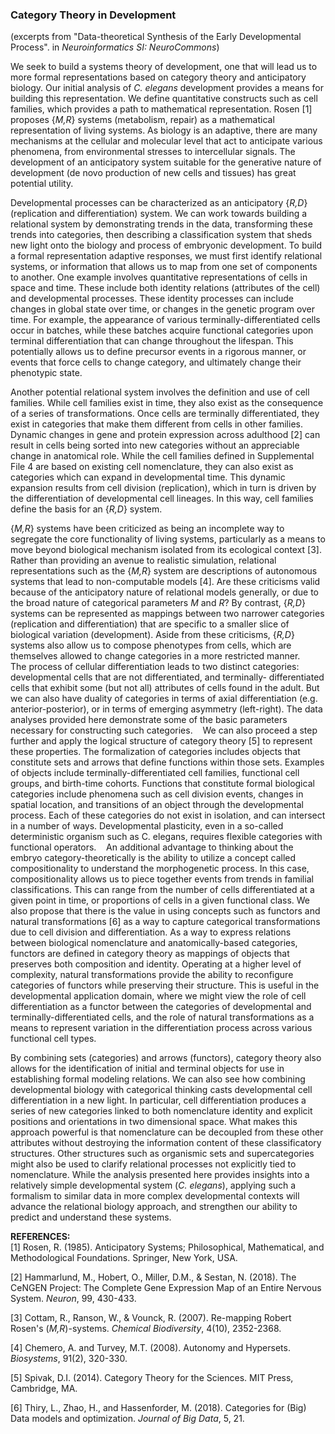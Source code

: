 ### Category Theory in Development
(excerpts from "Data-theoretical Synthesis of the Early Developmental Process". in _Neuroinformatics SI: NeuroCommons_)

We seek to build a systems theory of development, one that will lead us to more formal representations based on category theory and anticipatory biology. Our initial analysis of _C. elegans_ development provides a means for building this representation. We define quantitative constructs such as cell families, which provides a path to mathematical representation. Rosen [1] proposes {_M,R_} systems (metabolism, repair) as a mathematical representation of living systems. As biology is an adaptive, there are many mechanisms at the cellular and molecular level that act to anticipate various phenomena, from environmental stresses to intercellular signals. The development of an anticipatory system suitable for the generative nature of development (de novo production of new cells and tissues) has great potential utility.  

Developmental processes can be characterized as an anticipatory {_R,D_} (replication and differentiation) system. We can work towards building a relational system by demonstrating trends in the data, transforming these trends into categories, then describing a classification system that sheds new light onto the biology and process of embryonic development. To build a formal representation adaptive responses, we must first identify relational systems, or information that allows us to map from one set of components to another. One example involves quantitative representations  of  cells in space and time. These include both identity relations (attributes of the cell) and developmental processes. These identity processes can include changes in global state over time, or changes in the genetic program over time. For example, the appearance of various terminally-differentiated cells occur in batches, while these batches acquire functional categories upon terminal differentiation that can change throughout the lifespan. This potentially allows us to define precursor events in a rigorous manner, or events that force cells to change category, and ultimately change their phenotypic state. 
 
Another potential relational system involves the definition and use of cell families. While cell families exist in time, they also exist as the consequence of a series of transformations. Once cells are terminally differentiated, they exist in categories that make them different from cells in other families. Dynamic changes in gene and protein expression across adulthood [2] can result in cells being sorted into new categories without an appreciable change in anatomical role. While the cell families defined in Supplemental File 4 are based on existing cell nomenclature, they can also exist as categories which can expand in developmental time. This dynamic expansion results from cell division (replication), which in turn is driven by the differentiation of developmental cell lineages. In this way, cell families define the basis for an {_R,D_} system. 


{_M,R_} systems have been criticized as being an incomplete way to segregate the core functionality of living systems, particularly as a means to move beyond biological mechanism isolated from its ecological context [3]. Rather than providing an avenue to realistic simulation, relational representations such as the {_M,R_} system are descriptions of autonomous systems that lead to non-computable models [4]. Are these criticisms valid because of the anticipatory nature of relational models generally, or due to the broad nature of categorical parameters _M_ and _R_? By contrast, {_R,D_} systems can be represented as mappings between two narrower categories (replication and differentiation) that are specific to a smaller slice of biological variation (development). Aside from these criticisms, {_R,D_} systems also allow us to compose phenotypes from cells, which are themselves allowed to change categories in a more restricted manner.  
 
The process of cellular differentiation leads to two distinct categories: developmental cells that are not differentiated, and terminally- differentiated cells that exhibit some (but not all) attributes of cells found in the adult. But we can also have duality of categories in terms of axial differentiation (e.g. anterior-posterior), or in terms of emerging asymmetry (left-right). The data analyses provided here demonstrate some of the basic parameters necessary for constructing such categories.  
 
We can also proceed a step further and apply the logical structure of category theory [5] to represent these properties. The formalization of categories includes objects that constitute sets and arrows that define functions within those sets. Examples of objects include terminally-differentiated cell families, functional cell groups, and birth-time cohorts. Functions that constitute formal biological categories include phenomena such as cell division events, changes in spatial location, and transitions of an object through the developmental process. Each of these categories do not exist in isolation, and can intersect in a number of ways. Developmental plasticity, even in a so-called deterministic organism such as C. elegans, requires flexible categories with functional operators.  
 
An additional advantage to thinking about the embryo category-theoretically is the ability to utilize a concept called compositionality to understand the morphogenetic process. In this case, compositionality allows us to piece together events from trends in familial classifications. This can range from the number of cells differentiated at a given point in time, or proportions of cells in a given functional class. We also propose that there is the value in using concepts such as functors and natural transformations [6] as a way to capture categorical transformations due to cell division and differentiation. As a way to express relations between biological nomenclature and anatomically-based categories, functors are defined in category theory as mappings of objects that preserves both composition and identity. Operating at a higher level of complexity, natural transformations provide the ability to reconfigure categories of functors while preserving their structure. This is useful in the developmental application domain, where we might view the role of cell differentiation as a functor between the categories of developmental and terminally-differentiated cells, and the role of natural transformations as a means to represent variation in the differentiation process across various functional cell types.  

By combining sets (categories) and arrows (functors), category theory also allows for the identification of initial and terminal objects for use in establishing formal modeling relations. We can also see how combining developmental biology with categorical thinking casts developmental cell differentiation in a new light. In particular, cell differentiation produces a series of new categories linked to both nomenclature identity and explicit positions and orientations in two dimensional space. What makes this approach powerful is that nomenclature can be decoupled from these other attributes without destroying the information content of these classificatory structures. Other structures such as organismic sets and supercategories might also be used to clarify relational processes not explicitly tied to nomenclature. While the analysis presented here provides insights into a relatively simple developmental system (_C. elegans_), applying such a formalism to similar data in more complex developmental contexts will advance the relational biology approach, and strengthen our ability to predict and understand these systems.  

__REFERENCES:__  
[1] Rosen, R. (1985). Anticipatory Systems; Philosophical, Mathematical, and Methodological Foundations. Springer, New York, USA.

[2] Hammarlund, M., Hobert, O., Miller, D.M., & Sestan, N. (2018). The CeNGEN Project: The Complete Gene Expression Map of an Entire Nervous System. _Neuron_, 99, 430-433.
 
[3] Cottam, R., Ranson, W., & Vounck, R. (2007). Re-mapping Robert Rosen's (_M,R_)-systems. _Chemical Biodiversity_, 4(10), 2352-2368. 
 
[4] Chemero, A. and Turvey, M.T. (2008). Autonomy and Hypersets. _Biosystems_, 91(2), 320-330. 
 
[5] Spivak, D.I. (2014). Category Theory for the Sciences. MIT Press, Cambridge, MA.
 
[6] Thiry, L., Zhao, H., and Hassenforder, M. (2018). Categories for (Big) Data models and optimization. _Journal of Big Data_, 5, 21.
